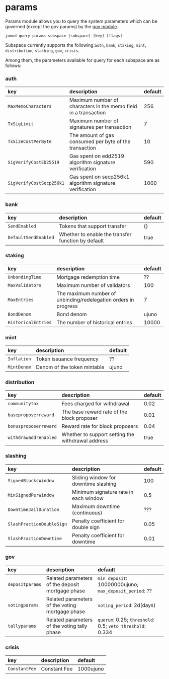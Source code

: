 # params

Params module allows you to query the system parameters which can be governed \(except the gov params\) by the [gov module](gov.md).

```text
junod query params subspace [subspace] [key] [flags]
```

Subspace currently supports the following:`auth`, `bank`, `staking`, `mint`, `distribution`, `slashing`, `gov`, `crisis`.

Among them, the parameters available for query for each subspace are as follows:

### auth <a id="auth"></a>

| key | description | default |
| :--- | :--- | :--- |
| `MaxMemoCharacters` | Maximum number of characters in the memo field in a transaction | 256 |
| `TxSigLimit` | Maximum number of signatures per transaction | 7 |
| `TxSizeCostPerByte` | The amount of gas consumed per byte of the transaction | 10 |
| `SigVerifyCostED25519` | Gas spent on edd2519 algorithm signature verification | 590 |
| `SigVerifyCostSecp256k1` | Gas spent on secp256k1 algorithm signature verification | 1000 |

### bank <a id="bank"></a>

| key | description | default |
| :--- | :--- | :--- |
| `SendEnabled` | Tokens that support transfer | {} |
| `DefaultSendEnabled` | Whether to enable the transfer function by default | true |

### staking <a id="staking"></a>

| key | description | default |
| :--- | :--- | :--- |
| `UnbondingTime` | Mortgage redemption time | ?? |
| `MaxValidators` | Maximum number of validators | 100 |
| `MaxEntries` | The maximum number of unbinding/redelegation orders in progress | 7 |
| `BondDenom` | Bond denom | ujuno |
| `HistoricalEntries` | The number of historical entries | 10000 |

### mint <a id="mint"></a>

| key | description | default |
| :--- | :--- | :--- |
| `Inflation` | Token issuance frequency | ?? |
| `MintDenom` | Denom of the token mintable | ujuno |

### distribution <a id="distribution"></a>

| key | description | default |
| :--- | :--- | :--- |
| `communitytax` | Fees charged for withdrawal | 0.02 |
| `baseproposerreward` | The base reward rate of the block proposer | 0.01 |
| `bonusproposerreward` | Reward rate for block proposers | 0.04 |
| `withdrawaddrenabled` | Whether to support setting the withdrawal address | true |

### slashing <a id="slashing"></a>

| key | description | default |
| :--- | :--- | :--- |
| `SignedBlocksWindow` | Sliding window for downtime slashing | 100 |
| `MinSignedPerWindow` | Minimum signature rate in each window | 0.5 |
| `DowntimeJailDuration` | Maximum downtime \(continuous\) | ??? |
| `SlashFractionDoubleSign` | Penalty coefficient for double sign | 0.05 |
| `SlashFractionDowntime` | Penalty coefficient for downtime | 0.01 |

### gov <a id="gov"></a>

| key | description | default |
| :--- | :--- | :--- |
| `depositparams` | Related parameters of the deposit mortgage phase | `min_deposit`: 10000000ujuno; `max_deposit_period`: ?? |
| `votingparams` | Related parameters of the voting mortgage phase | `voting_period`: 2d\(days\) |
| `tallyparams` | Related parameters of the voting tally phase | `quorum`: 0.25; `threshold`: 0.5; `veto_threshold`: 0.334 |

### crisis <a id="crisis"></a>

| key | description | default |
| :--- | :--- | :--- |
| `ConstantFee` | Constant Fee | 1000ujuno |

